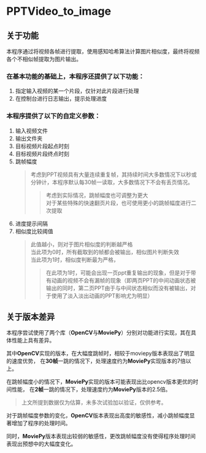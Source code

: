 # PPTVideo_to_image
## 关于功能
本程序通过将视频各帧进行提取，使用感知哈希算法计算图片相似度，最终将视频各个不相似帧提取为图片输出。
   
### 在基本功能的基础上，本程序还提供了以下功能：
1. 指定输入视频的某一个片段，仅针对此片段进行处理
2. 在控制台进行日志输出，提示处理进度
  
### 本程序提供了以下的自定义参数：
1. 输入视频文件
2. 输出文件夹
3. 目标视频片段起点时刻
4. 目标视频片段终点时刻
5. 跳帧幅度
    > 考虑到PPT视频具有大量连续重复帧，其持续时间大多数情况下以秒或分钟计，本程序默认每30帧一读取，大多数情况下不会有丢页情况。  
    > >考虑到实际情况，跳帧幅度也可调整为更大  
    > >对于某些特殊的快速翻页片段，也可使用更小的跳帧幅度进行二次提取
6. 进度提示间隔
7. 相似度比较阈值
    > 此值越小，则对于图片相似度的判断越严格  
    > 当此项为0时，所有截取到的帧都会被输出，相似图片判断失效  
    > 当此项为1时，相似度判断最为严格，
    > >在此项为1时，可能会出现一页ppt重复输出的现象，但是对于带有动画的视频不会有漏帧的现象（即两页PPT的中间动画状态被输出的同时，第二页PPT由于与中间状态相似而没有被输出，对于使用了淡入淡出动画的PPT影响尤为明显）

## 关于版本差异
本程序尝试使用了两个库（**OpenCV**与**MoviePy**）分别对功能进行实现，其在具体性能上具有差异。  
  
其中**OpenCV**实现的版本，在大幅度跳帧时，相较于moviepy版本表现出了明显的速度优势，
在**30帧**一跳的情况下，处理速度约为**MoviePy**实现版本的7倍以上。  
  
在跳帧幅度小的情况下，**MoviePy**实现的版本可能表现出比opencv版本更优的时间性能，
在**2帧**一跳的情况下，处理速度约为**MoviePy**版本的2.5倍。

> 上文所提到数据仅为估算，未多次试验加以验证，仅供参考。

对于跳帧幅度参数的变化，**OpenCV**版本表现出高度的敏感性，减小跳帧幅度显著增加了程序的处理时间。  
  
同时，**MoviePy**版本表现出较弱的敏感性，更改跳帧幅度没有使得程序处理时间表现出预想中的大幅度变化。
